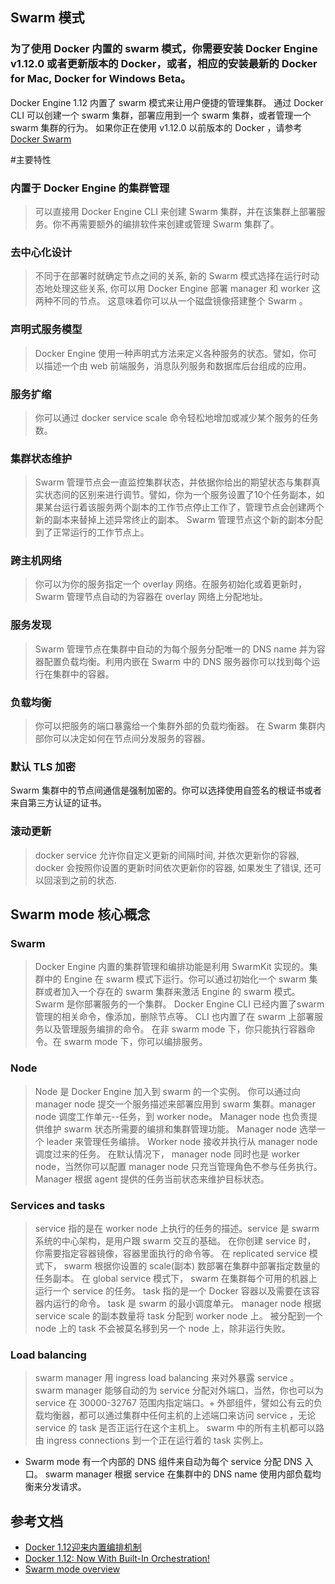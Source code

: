 Swarm 模式
------
### 为了使用 Docker 内置的 swarm 模式，你需要安装 Docker Engine v1.12.0 或者更新版本的 Docker，或者，相应的安装最新的 Docker for Mac, Docker for Windows Beta。
Docker Engine 1.12 内置了 swarm 模式来让用户便捷的管理集群。 通过 Docker CLI 可以创建一个 swarm 集群，部署应用到一个 swarm 集群，或者管理一个 swarm 集群的行为。
如果你正在使用 v1.12.0 以前版本的 Docker ，请参考 [Docker Swarm](https://docs.docker.com/engine/swarm/)

#主要特性

### 内置于 Docker Engine 的集群管理
> 可以直接用 Docker Engine CLI 来创建 Swarm 集群，并在该集群上部署服务。你不再需要额外的编排软件来创建或管理 Swarm 集群了。

### 去中心化设计
> 不同于在部署时就确定节点之间的关系, 新的 Swarm 模式选择在运行时动态地处理这些关系, 你可以用 Docker Engine 部署 manager 和 worker 这两种不同的节点。 这意味着你可以从一个磁盘镜像搭建整个 Swarm 。

### 声明式服务模型
> Docker Engine 使用一种声明式方法来定义各种服务的状态。譬如，你可以描述一个由 web 前端服务，消息队列服务和数据库后台组成的应用。

### 服务扩缩
> 你可以通过 docker service scale 命令轻松地增加或减少某个服务的任务数。

### 集群状态维护
> Swarm 管理节点会一直监控集群状态，并依据你给出的期望状态与集群真实状态间的区别来进行调节。譬如，你为一个服务设置了10个任务副本，如果某台运行着该服务两个副本的工作节点停止工作了，管理节点会创建两个新的副本来替掉上述异常终止的副本。 Swarm 管理节点这个新的副本分配到了正常运行的工作节点上。

### 跨主机网络
> 你可以为你的服务指定一个 overlay 网络。在服务初始化或着更新时，Swarm 管理节点自动的为容器在 overlay 网络上分配地址。

### 服务发现
> Swarm 管理节点在集群中自动的为每个服务分配唯一的 DNS name 并为容器配置负载均衡。利用内嵌在 Swarm 中的 DNS 服务器你可以找到每个运行在集群中的容器。

### 负载均衡
> 你可以把服务的端口暴露给一个集群外部的负载均衡器。 在 Swarm 集群内部你可以决定如何在节点间分发服务的容器。

### 默认 TLS 加密
Swarm 集群中的节点间通信是强制加密的。你可以选择使用自签名的根证书或者来自第三方认证的证书。

### 滚动更新
> docker service 允许你自定义更新的间隔时间, 并依次更新你的容器, docker 会按照你设置的更新时间依次更新你的容器, 如果发生了错误, 还可以回滚到之前的状态.

Swarm mode 核心概念
------
### Swarm
> Docker Engine 内置的集群管理和编排功能是利用 SwarmKit 实现的。集群中的 Engine 在 swarm 模式下运行。你可以通过初始化一个 swarm 集群或者加入一个存在的 swarm 集群来激活 Engine 的 swarm 模式。
Swarm 是你部署服务的一个集群。 Docker Engine CLI 已经内置了swarm 管理的相关命令，像添加，删除节点等。 CLI 也内置了在 swarm 上部署服务以及管理服务编排的命令。
在非 swarm mode 下，你只能执行容器命令。在 swarm mode 下，你可以编排服务。

### Node
> Node 是 Docker Engine 加入到 swarm 的一个实例。
你可以通过向 manager node 提交一个服务描述来部署应用到 swarm 集群。manager node 调度工作单元--任务，到 worker node。
Manager node 也负责提供维护 swarm 状态所需要的编排和集群管理功能。 Manager node 选举一个 leader 来管理任务编排。
Worker node 接收并执行从 manager node 调度过来的任务。
在默认情况下， manager node 同时也是 worker node，当然你可以配置 manager node 只充当管理角色不参与任务执行。Manager 根据 agent 提供的任务当前状态来维护目标状态。

### Services and tasks
> service 指的是在 worker node 上执行的任务的描述。service 是 swarm 系统的中心架构，是用户跟 swarm 交互的基础。
在你创建 service 时， 你需要指定容器镜像，容器里面执行的命令等。
在 replicated service 模式下， swarm 根据你设置的 scale(副本) 数部署在集群中部署指定数量的任务副本。
在 global service 模式下， swarm 在集群每个可用的机器上运行一个 service 的任务。
task 指的是一个 Docker 容器以及需要在该容器内运行的命令。 task 是 swarm 的最小调度单元。 manager node 根据 service scale 的副本数量将 task 分配到 worker node 上。 
被分配到一个 node 上的 task 不会被莫名移到另一个 node 上，除非运行失败。

### Load balancing
> swarm manager 用 ingress load balancing 来对外暴露 service 。 swarm manager 能够自动的为 service 分配对外端口，当然，你也可以为 service 在 30000-32767 范围内指定端口。+
外部组件，譬如公有云的负载均衡器，都可以通过集群中任何主机的上述端口来访问 service ，无论 service 的 task 是否正运行在这个主机上。 
swarm 中的所有主机都可以路由 ingress connections 到一个正在运行着的 task 实例上。
* Swarm mode 有一个内部的 DNS 组件来自动为每个 service 分配 DNS 入口。 swarm manager 根据 service 在集群中的 DNS name 使用内部负载均衡来分发请求。

## 参考文档
* [Docker 1.12迎来内置编排机制](http://dockone.io/article/1442)
* [Docker 1.12: Now With Built-In Orchestration!](https://blog.docker.com/2016/06/docker-1-12-built-in-orchestration/)
* [Swarm mode overview](https://docs.docker.com/engine/swarm/)